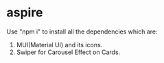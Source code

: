 # aspire


Use "npm i" to install all the dependencies which are:
1. MUI(Material UI) and its icons.
2. Swiper for Carousel Effect on Cards.
